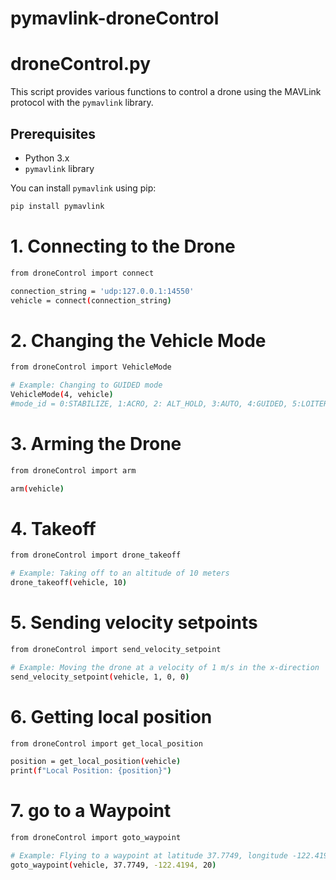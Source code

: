 # pymavlink-droneControl
# droneControl.py

This script provides various functions to control a drone using the MAVLink protocol with the `pymavlink` library. 

## Prerequisites

- Python 3.x
- `pymavlink` library

You can install `pymavlink` using pip:

```bash
pip install pymavlink
```
# 1. Connecting to the Drone
```bash
from droneControl import connect

connection_string = 'udp:127.0.0.1:14550'
vehicle = connect(connection_string)
```
# 2. Changing the Vehicle Mode
```bash
from droneControl import VehicleMode

# Example: Changing to GUIDED mode
VehicleMode(4, vehicle)
#mode_id = 0:STABILIZE, 1:ACRO, 2: ALT_HOLD, 3:AUTO, 4:GUIDED, 5:LOITER, 6:RTL, 7:CIRCLE, 9:LAND
```
# 3. Arming the Drone
```bash
from droneControl import arm

arm(vehicle)
```
# 4. Takeoff
```bash
from droneControl import drone_takeoff

# Example: Taking off to an altitude of 10 meters
drone_takeoff(vehicle, 10)
```
# 5. Sending velocity setpoints
```bash
from droneControl import send_velocity_setpoint

# Example: Moving the drone at a velocity of 1 m/s in the x-direction
send_velocity_setpoint(vehicle, 1, 0, 0)
```
# 6. Getting local position
```bash
from droneControl import get_local_position

position = get_local_position(vehicle)
print(f"Local Position: {position}")
```
# 7. go to a Waypoint
```bash
from droneControl import goto_waypoint

# Example: Flying to a waypoint at latitude 37.7749, longitude -122.4194, altitude 20 meters
goto_waypoint(vehicle, 37.7749, -122.4194, 20)
```

